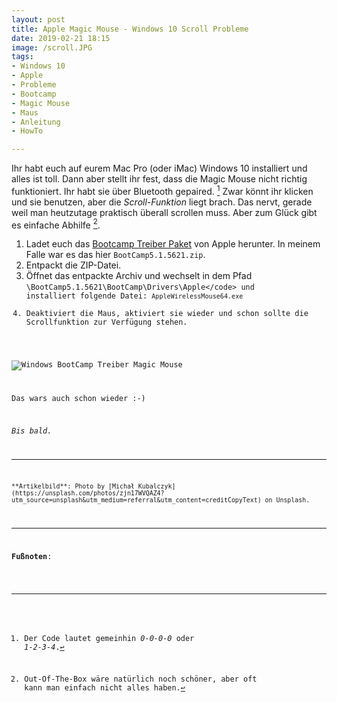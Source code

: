 ```yaml
---
layout: post
title: Apple Magic Mouse - Windows 10 Scroll Probleme
date: 2019-02-21 18:15
image: /scroll.JPG
tags:
- Windows 10
- Apple
- Probleme
- Bootcamp
- Magic Mouse
- Maus
- Anleitung
- HowTo

---
```

Ihr habt euch auf eurem Mac Pro (oder iMac) Windows 10 installiert und alles ist toll. Dann aber stellt ihr fest, dass die Magic Mouse nicht richtig funktioniert. <!--more-->
Ihr habt sie über Bluetooth gepaired. [^1] Zwar könnt ihr klicken und sie benutzen, aber die *Scroll-Funktion* liegt brach. Das nervt, gerade weil man heutzutage praktisch überall scrollen muss. Aber zum Glück gibt es einfache Abhilfe [^2].

1. Ladet euch das [Bootcamp Treiber Paket](https://support.apple.com/kb/dl1720?locale=en_US) von Apple herunter. In meinem Falle war es das hier <code>BootCamp5.1.5621.zip</code>.
2. Entpackt die ZIP-Datei.
3. Öffnet das entpackte Archiv und wechselt in dem Pfad <code>\BootCamp5.1.5621\BootCamp\Drivers\Apple\</code> und installiert folgende Datei: <code>AppleWirelessMouse64.exe</code>
4. Deaktiviert die Maus, aktiviert sie wieder und schon sollte die Scrollfunktion zur Verfügung stehen.

![Windows BootCamp Treiber Magic Mouse](/asstes/2019/02/treiber.JPG)

Das wars auch schon wieder :-)

*Bis bald.*

---

<small>
**Artikelbild**: Photo by [Michał Kubalczyk](https://unsplash.com/photos/zjn17WVQAZ4?utm_source=unsplash&utm_medium=referral&utm_content=creditCopyText) on Unsplash.
</small>

---

**Fußnoten**:

[^1]: Der Code lautet gemeinhin *0-0-0-0* oder *1-2-3-4*.
[^2]: Out-Of-The-Box wäre natürlich noch schöner, aber oft kann man einfach nicht alles haben.
